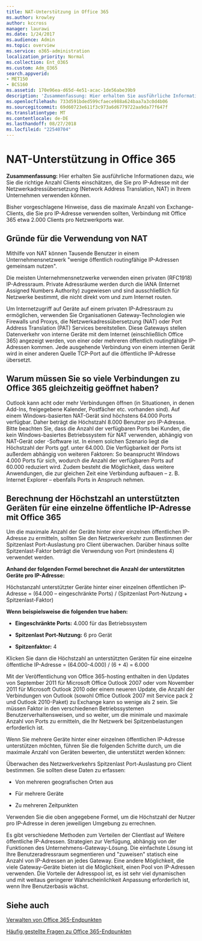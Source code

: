 ```yaml
---
title: NAT-Unterstützung in Office 365
ms.author: krowley
author: kccross
manager: laurawi
ms.date: 1/24/2017
ms.audience: Admin
ms.topic: overview
ms.service: o365-administration
localization_priority: Normal
ms.collection: Ent_O365
ms.custom: Adm_O365
search.appverid:
- MET150
- BCS160
ms.assetid: 170e96ea-d65d-4e51-acac-1de56abe39b9
description: 'Zusammenfassung: Hier erhalten Sie ausführliche Informationen dazu, wie Sie die richtige Anzahl Clients einschätzen, die Sie pro IP-Adresse mit der Netzwerkadressübersetzung (Network Address Translation, NAT) in Ihrem Unternehmen verwenden können.'
ms.openlocfilehash: 733d591bded599cfaece988a624baa7a3c0d4b06
ms.sourcegitcommit: 69d60723e611f3c973a6d6779722aa9da77f647f
ms.translationtype: MT
ms.contentlocale: de-DE
ms.lasthandoff: 08/27/2018
ms.locfileid: "22540704"
---
```

# <a name="nat-support-with-office-365"></a>NAT-Unterstützung in Office 365

 **Zusammenfassung:** Hier erhalten Sie ausführliche Informationen dazu, wie Sie die richtige Anzahl Clients einschätzen, die Sie pro IP-Adresse mit der Netzwerkadressübersetzung (Network Address Translation, NAT) in Ihrem Unternehmen verwenden können. 
  
Bisher vorgeschlagene Hinweise, dass die maximale Anzahl von Exchange-Clients, die Sie pro IP-Adresse verwenden sollten, Verbindung mit Office 365 etwa 2.000 Clients pro Netzwerkports war.
  
## <a name="why-use-nat"></a>Gründe für die Verwendung von NAT

Mithilfe von NAT können Tausende Benutzer in einem Unternehmensnetzwerk "wenige öffentlich routingfähige IP-Adressen gemeinsam nutzen".
  
Die meisten Unternehmensnetzwerke verwenden einen privaten (RFC1918) IP-Adressraum. Private Adressräume werden durch die IANA (Internet Assigned Numbers Authority) zugewiesen und sind ausschließlich für Netzwerke bestimmt, die nicht direkt vom und zum Internet routen.
  
Um Internetzugriff auf Geräte auf einem privaten IP-Adressraum zu ermöglichen, verwenden Sie Organisationen Gateway-Technologien wie Firewalls und Proxys, die Netzwerkadressübersetzung (NAT) oder Port Address Translation (PAT) Services bereitstellen. Diese Gateways stellen Datenverkehr von interne Geräte mit dem Internet (einschließlich Office 365) angezeigt werden, von einer oder mehreren öffentlich routingfähige IP-Adressen kommen. Jede ausgehende Verbindung von einem internen Gerät wird in einer anderen Quelle TCP-Port auf die öffentliche IP-Adresse übersetzt. 
  
## <a name="why-do-you-need-to-have-so-many-connections-open-to-office-365-at-the-same-time"></a>Warum müssen Sie so viele Verbindungen zu Office 365 gleichzeitig geöffnet haben?

Outlook kann acht oder mehr Verbindungen öffnen (in Situationen, in denen Add-Ins, freigegebene Kalender, Postfächer etc. vorhanden sind). Auf einem Windows-basierten NAT-Gerät sind höchstens 64.000 Ports verfügbar. Daher beträgt die Höchstzahl 8.000 Benutzer pro IP-Adresse. Bitte beachten Sie, dass die Anzahl der verfügbaren Ports bei Kunden, die kein Windows-basiertes Betriebssystem für NAT verwenden, abhängig von NAT-Gerät oder -Software ist. In einem solchen Szenario liegt die Höchstzahl der Ports ggf. unter 64.000. Die Verfügbarkeit der Ports ist außerdem abhängig von weiteren Faktoren: So beansprucht Windows 4.000 Ports für sich, wodurch die Anzahl der verfügbaren Ports auf 60.000 reduziert wird. Zudem besteht die Möglichkeit, dass weitere Anwendungen, die zur gleichen Zeit eine Verbindung aufbauen – z. B. Internet Explorer – ebenfalls Ports in Anspruch nehmen.
  
## <a name="calculating-maximum-supported-devices-behind-a-single-public-ip-address-with-office-365"></a>Berechnung der Höchstzahl an unterstützten Geräten für eine einzelne öffentliche IP-Adresse mit Office 365

Um die maximale Anzahl der Geräte hinter einer einzelnen öffentlichen IP-Adresse zu ermitteln, sollten Sie den Netzwerkverkehr zum Bestimmen der Spitzenlast Port-Auslastung pro Client überwachen. Darüber hinaus sollte Spitzenlast-Faktor beträgt die Verwendung von Port (mindestens 4) verwendet werden. 
  
 **Anhand der folgenden Formel berechnet die Anzahl der unterstützten Geräte pro IP-Adresse:**
  
Höchstanzahl unterstützter Geräte hinter einer einzelnen öffentlichen IP-Adresse = (64.000 – eingeschränkte Ports) / (Spitzenlast Port-Nutzung + Spitzenlast-Faktor)
  
 **Wenn beispielsweise die folgenden true haben:**
  
- **Eingeschränkte Ports:** 4.000 für das Betriebssystem 
    
- **Spitzenlast Port-Nutzung:** 6 pro Gerät 
    
- **Spitzenfaktor:** 4 
    
Klicken Sie dann die Höchstzahl an unterstützten Geräten für eine einzelne öffentliche IP-Adresse = (64.000-4.000) / (6 + 4) = 6.000
  
Mit der Veröffentlichung von Office 365-hosting enthalten in den Updates von September 2011 für Microsoft Office Outlook 2007 oder vom November 2011 für Microsoft Outlook 2010 oder einem neueren Update, die Anzahl der Verbindungen von Outlook (sowohl Office Outlook 2007 mit Service pack 2 und Outlook 2010-Paket) zu Exchange kann so wenige als 2 sein. Sie müssen Faktor in den verschiedenen Betriebssystemen Benutzerverhaltensweisen, und so weiter, um die minimale und maximale Anzahl von Ports zu ermitteln, die Ihr Netzwerk bei Spitzenbelastungen erforderlich ist.
  
Wenn Sie mehrere Geräte hinter einer einzelnen öffentlichen IP-Adresse unterstützen möchten, führen Sie die folgenden Schritte durch, um die maximale Anzahl von Geräten bewerten, die unterstützt werden können:
  
Überwachen des Netzwerkverkehrs Spitzenlast Port-Auslastung pro Client bestimmen. Sie sollten diese Daten zu erfassen:
  
- Von mehreren geografischen Orten aus
    
- Für mehrere Geräte
    
- Zu mehreren Zeitpunkten
    
Verwenden Sie die oben angegebene Formel, um die Höchstzahl der Nutzer pro IP-Adresse in deren jeweiligen Umgebung zu errechnen.
  
Es gibt verschiedene Methoden zum Verteilen der Clientlast auf Weitere öffentliche IP-Adressen. Strategien zur Verfügung, abhängig von der Funktionen des Unternehmens-Gateway-Lösung. Die einfachste Lösung ist Ihre Benutzeradressraum segmentieren und "zuweisen" statisch eine Anzahl von IP-Adressen an jedes Gateway. Eine andere Möglichkeit, die viele Gateway-Geräte bieten ist die Möglichkeit, einen Pool von IP-Adressen verwenden. Die Vorteile der Adresspool ist, es ist sehr viel dynamischen und mit weitaus geringerer Wahrscheinlichkeit Anpassung erforderlich ist, wenn Ihre Benutzerbasis wächst.
  
## <a name="see-also"></a>Siehe auch

[Verwalten von Office 365-Endpunkten](https://support.office.com/article/99cab9d4-ef59-4207-9f2b-3728eb46bf9a)
  
[Häufig gestellte Fragen zu Office 365-Endpunkten](https://support.office.com/article/d4088321-1c89-4b96-9c99-54c75cae2e6d)

